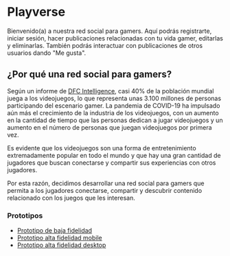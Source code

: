 # Playverse
Bienvenido(a) a nuestra red social para gamers. Aquí podrás registrarte, iniciar sesión, hacer publicaciones relacionadas con tu vida gamer, editarlas y eliminarlas. También podrás interactuar con publicaciones de otros usuarios dando "Me gusta".

## ¿Por qué una red social para gamers?
Según un informe de [DFC Intelligence](https://forbes.co/2022/05/22/actualidad/crece-el-publico-gamer-un-estudio-revela-sus-ganancias-y-tendencias-esenciales-para-este-ano), casi 40% de la población mundial juega a los videojuegos, lo que representa unas 3.100 millones de personas participando del escenario gamer. La pandemia de COVID-19 ha impulsado aún más el crecimiento de la industria de los videojuegos, con un aumento en la cantidad de tiempo que las personas dedican a jugar videojuegos y un aumento en el número de personas que juegan videojuegos por primera vez.

Es evidente que los videojuegos son una forma de entretenimiento extremadamente popular en todo el mundo y que hay una gran cantidad de jugadores que buscan conectarse y compartir sus experiencias con otros jugadores. 

Por esta razón, decidimos desarrollar una red social para gamers que permita a los jugadores conectarse, compartir y descubrir contenido relacionado con los juegos que les interesan.

### Prototipos
* [Prototipo de baja fidelidad](https://github.com/MarianaAgudeloO/DEV005-social-network/blob/0a30e3d4159be734fca52ea8bb2e0036f74624e7/protos/IMG_5184.jpg)
* [Prototipo alta fidelidad mobile](https://github.com/MarianaAgudeloO/DEV005-social-network/blob/6d90753c771bf7a61f0457458a777d5a3c7eff19/protos/alta%20fidelidad.png)
*  [Prototipo alta fidelidad desktop](https://github.com/MarianaAgudeloO/DEV005-social-network/blob/6d90753c771bf7a61f0457458a777d5a3c7eff19/protos/desktop%20alta%20fidelidad.png)